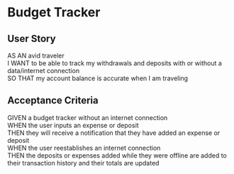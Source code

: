 # Budget Tracker 

## User Story

AS AN avid traveler \
I WANT to be able to track my withdrawals and deposits with or without a data/internet connection \
SO THAT my account balance is accurate when I am traveling 

## Acceptance Criteria

GIVEN a budget tracker without an internet connection \
WHEN the user inputs an expense or deposit \
THEN they will receive a notification that they have added an expense or deposit \
WHEN the user reestablishes an internet connection \
THEN the deposits or expenses added while they were offline are added to their transaction history and their totals are updated
